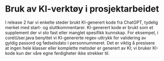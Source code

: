 # **Bruk av KI-verktøy i prosjektarbeidet**

I release 2 har vi enkelte steder brukt KI-generert kode fra ChatGPT, tydelig merket med start- og sluttkommentarer. KI-generert kode er brukt som et supplement der vi sto fast eller manglet spesifikk kunnskap. For eksempel, i core\User.java benyttet vi KI-genererte regex-uttrykk for validering av gyldig passord og fødselsdato i personnummeret. Det er viktig å presisere at ingen hele klasser eller komplette metoder er generert av KI; vi bruker KI-kode kun der våre egne ferdigheter ikke strekker til.